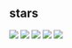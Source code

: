 ## stars
![](http://github-profile-summary-cards.vercel.app/api/cards/profile-details?username=TatsuyaM2667&theme=tokyonight)
![](http://github-profile-summary-cards.vercel.app/api/cards/repos-per-language?username=TatsuyaM2667&theme=tokyonight)
![](http://github-profile-summary-cards.vercel.app/api/cards/most-commit-language?username=TatsuyaM2667&theme=tokyonight)
![](http://github-profile-summary-cards.vercel.app/api/cards/stats?username=TatsuyaM2667&theme=tokyonight)
![](http://github-profile-summary-cards.vercel.app/api/cards/productive-time?username=TatsuyaM2667&theme=tokyonight&utcOffset=8)

<!---
TatsuyaM2667/TatsuyaM2667 is a ✨ special ✨ repository because its `README.md` (this file) appears on your GitHub profile.
You can click the Preview link to take a look at your changes.
--->
